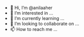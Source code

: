 - 👋 Hi, I’m @anilaaher
- 👀 I’m interested in ...
- 🌱 I’m currently learning ...
- 💞️ I’m looking to collaborate on ...
- 📫 How to reach me ...

<!---
anilaaher/anilaaher is a ✨ special ✨ repository because its `README.md` (this file) appears on your GitHub profile.
You can click the Preview link to take a look at your changes.
--->
